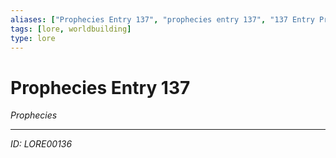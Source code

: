 ```yaml
---
aliases: ["Prophecies Entry 137", "prophecies entry 137", "137 Entry Prophecies"]
tags: [lore, worldbuilding]
type: lore
---
```


# Prophecies Entry 137

*Prophecies*

---
*ID: LORE00136*